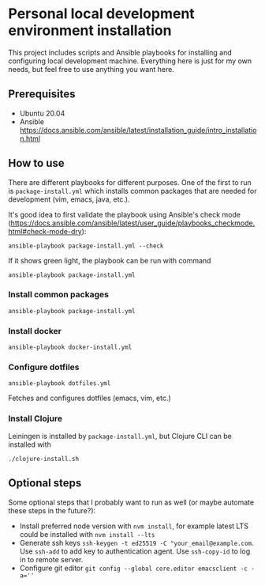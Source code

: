 # Personal local development environment installation

This project includes scripts and Ansible playbooks for installing and configuring local development machine. Everything here is just for my own needs, but feel free to use anything you want here.

## Prerequisites

- Ubuntu 20.04
- Ansible https://docs.ansible.com/ansible/latest/installation_guide/intro_installation.html

## How to use

There are different playbooks for different purposes. One of the first to run is `package-install.yml` which installs common packages that are needed for development (vim, emacs, java, etc.).

It's good idea to first validate the playbook using Ansible's check mode (https://docs.ansible.com/ansible/latest/user_guide/playbooks_checkmode.html#check-mode-dry):

```
ansible-playbook package-install.yml --check
```

If it shows green light, the playbook can be run with command

```
ansible-playbook package-install.yml
```

### Install common packages
```
ansible-playbook package-install.yml
```

### Install docker
```
ansible-playbook docker-install.yml
```

### Configure dotfiles
```
ansible-playbook dotfiles.yml
```

Fetches and configures dotfiles (emacs, vim, etc.)

### Install Clojure
Leiningen is installed by `package-install.yml`, but Clojure CLI can be installed with
```
./clojure-install.sh
```

## Optional steps

Some optional steps that I probably want to run as well (or maybe automate these steps in the future?):

- Install preferred node version with `nvm install`, for example latest LTS could be installed with `nvm install --lts`
- Generate ssh keys `ssh-keygen -t ed25519 -C "your_email@example.com`. Use `ssh-add` to add key to authentication agent. Use `ssh-copy-id` to log in to remote server. 
- Configure git editor `git config --global core.editor emacsclient -c -a=''`

